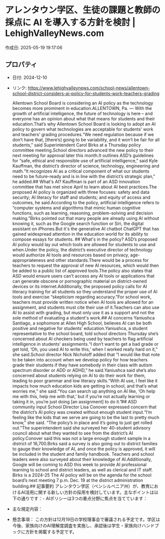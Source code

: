 # アレンタウン学区、生徒の課題と教師の採点に AI を導入する方針を検討 | LehighValleyNews.com

作成日: 2025-05-19 19:17:06

## プロパティ

- 日付: 2024-12-10
- リンク: https://www.lehighvalleynews.com/school-news/allentown-school-district-considers-ai-policy-for-students-work-teachers-grading

     Allentown School Board is considering an AI policy as the technology becomes more prominent in education.ALLENTOWN, Pa. — With the growth of artificial intelligence, the future of technology is here – and everyone has an opinion about what that means for students and their education.That’s why Allentown School Board is looking to adopt an AI policy to govern what technologies are acceptable for students’ work and teachers’ grading procedures.“We need regulation because if we don’t have that, [there’s] going to be variability, and it won’t be fair for all students,” said Superintendent Carol Birks at a Thursday policy committee meeting.School directors advanced the new policy to their next meeting for approval later this month.It outlines ASD’s guidelines for “safe, ethical and responsible use of artificial intelligence,” said Kyle Kauffman, the district’s director of science, technology, engineering and math.“It recognizes AI as a critical component of what our students need to be future-ready and is in line with the district’s strategic plan,” he added.## What's AI?
Kauffman is part of an ASD innovation committee that has met since April to learn about AI best practices.The proposed AI policy is organized with three focuses: safety and data security; AI literacy for staff and students; and equity of access and outcomes, he said.According to the policy, artificial intelligence refers to “computer systems and algorithms that mimic human cognitive functions, such as learning, reasoning, problem-solving and decision making.”Birks pointed out that many people are already using AI without knowing it, such as the Google search function or Siri, the digital assistant on iPhones.But it's the generative AI chatbot ChatGPT that has gained widespread attention in the education world for its ability to compose essays for students. ## What's in the policy?
ASD’s proposed AI policy would lay out which tools are allowed for students to use and when.Under the policy, the district’s executive director of technology would authorize AI tools and resources based on privacy, age-appropriateness and other standards.There would be a process for teachers to request the approval of new AI resources, which would then be added to a public list of approved tools.The policy also states that ASD would ensure users can’t access any AI tools or applications that can generate obscene or pornographic material on district-owned devices or its internet.Additionally, the proposed policy calls for AI literacy training for all students so they understand the proper use of AI tools and exercise “skepticism regarding accuracy.”For school work, teachers must provide written notice when AI tools are allowed for an assignment, and students must cite their use of it.Teachers can also use AI to assist with grading, but must only use it as a support and not the sole method of evaluating a student's work.## AI concerns
Yaniushca Santiago, a sophomore at Allen High School, believes AI can be both positive and negative for students’ education.Yaniushca, a student representative to the school board, told school directors Thursday she’s concerned about AI checkers being used by teachers to flag artificial intelligence in students' assignments.“I don’t want to get a bad grade or get told, ‘Oh, you used AI to write this,’ when I worked really hard on it,” she said.School director Nick Nicholoff added that “I would like that note to be taken into account when we develop policy for how teachers grade their students if they have somebody in their class with autism spectrum disorder or ADD or ADHD,” he said.Yaniushca said she’s also concerned about students relying on AI to do their work for them, leading to poor grammar and low literacy skills.“With AI use, I feel like it impacts how much education kids are getting in school, and that’s what worries me,” she said.“You can search up anything on AI like, ‘Oh help me with this, help me with that,’ but if you’re not actually learning or taking it in, you’re just doing [an assignment] to do it.”## ASD community input
School Director Lisa Conover expressed concern that the district’s AI policy was created without enough student input.“I’m feeling like the kids that we serve are going to be the last to pretty much know,” she said. “The policy’s in place and it’s going to just get rolled out.”The superintendent said she surveyed her 40-student advisory council about what they wanted to see from the district’s AI policy.Conover said this was not a large enough student sample in a district of 16,700.Birks said a survey is also going out to district families to gauge their knowledge of AI, and once the policy is approved, it will be included in the student and family handbook. Teachers and school leaders were also surveyed about their knowledge of AI.Additionally, Google will be coming to ASD this week to provide AI professional learning to school and district leaders, as well as clerical and IT staff. Birks is a 2024-25 The AI policy will be on the agenda for the school board’s next meeting 7 p.m. Dec. 19 at the district administration building.## 記事要約
アレンタウン学区（ペンシルベニア州）が、教育におけるAI活用に関する新しい方針の採用を検討しています。主なポイントは以下の通りです：- AIポリシーは3つの重点分野に焦点を当てています：
- 主な規定内容：
- 懸念事項：
この方針は12月19日の学校理事会で審議される予定です。学区は今後、家族向けのAI理解度調査を実施し、承認後は学生・家族向けハンドブックに方針を掲載する予定です。